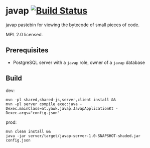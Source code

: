 javap [![Build Status](https://ci.yawk.at/job/javap/badge/icon)](https://ci.yawk.at/job/javap)
=====

javap pastebin for viewing the bytecode of small pieces of code.

MPL 2.0 licensed.

Prerequisites
----

- PostgreSQL server with a `javap` role, owner of a `javap` database 

Build
-----

dev:

```
mvn -pl shared,shared-js,server,client install &&
mvn -pl server compile exec:java -Dexec.mainClass=at.yawk.javap.JavapApplicationKt -Dexec.args="config.json"
```

prod:

```
mvn clean install &&
java -jar server/target/javap-server-1.0-SNAPSHOT-shaded.jar config.json
```
